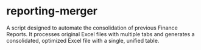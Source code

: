 # reporting-merger
A script designed to automate the consolidation of previous Finance Reports. It processes original Excel files with multiple tabs and generates a consolidated, optimized Excel file with a single, unified table.
